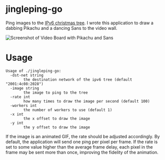 # jingleping-go

Ping images to the [IPv6 christmas tree](https://jinglepings.com). I wrote this application to draw a dabbing Pikachu and a dancing Sans to the video wall.

![Screenshot of Video Board with Pikachu and Sans](doc/tree.jpg)

# Usage

```
Usage of ./jingleping-go:
  -dst-net string
    	the destination network of the ipv6 tree (default "2001:4c08:2028")
  -image string
    	the image to ping to the tree
  -rate int
    	how many times to draw the image per second (default 100)
  -workers int
    	the number of workers to use (default 1)
  -x int
    	the x offset to draw the image
  -y int
    	the y offset to draw the image
```

If the image is an animated GIF, the rate should be adjusted accordingly. By default, the application will send one ping per pixel per frame. If the rate is set to some value higher than the average frame delay, each pixel in the frame may be sent more than once, improving the fidelity of the animation.
